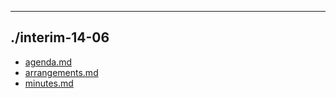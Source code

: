 

---

## ./interim-14-06

- [agenda.md](agenda.md)
- [arrangements.md](arrangements.md)
- [minutes.md](minutes.md)